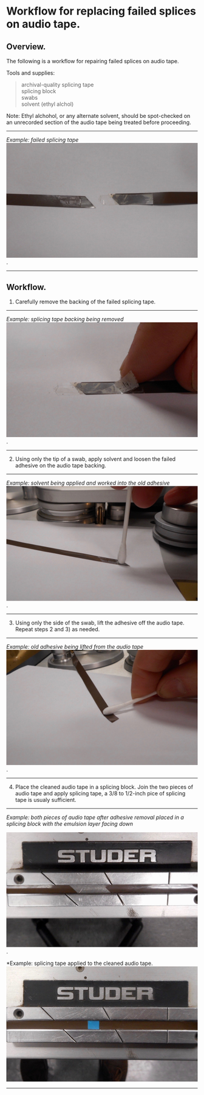 # Workflow for replacing failed splices on audio tape. 

## Overview. 
The following is a workflow for repairing failed splices on audio tape.  

Tools and supplies:

>archival-quality splicing tape  
>splicing block  
>swabs  
>solvent (ethyl alchol)  



Note: Ethyl alchohol, or any alternate solvent, should be spot-checked on an unrecorded section of the audio tape being treated before proceeding.  
  

---
*Example: failed splicing tape*  
![](splice_1.jpg). 

---
## Workflow. 
1) Carefully remove the backing of the failed splicing tape.  


---  
*Example: splicing tape backing being removed* 
![](splice_2.jpg). 

---

2) Using only the tip of a swab, apply solvent and loosen the failed adhesive on the audio tape backing.  

---
*Example: solvent being applied and worked into the old adhesive*  
![](splice_3.jpg).   

---

3) Using only the side of the swab, lift the adhesive off the audio tape.  Repeat steps 2 and 3) as needed.

---
*Example: old adhesive being lifted from the audio tape*  
![](splice_4.jpg).  

---
4) Place the cleaned audio tape in a splicing block.  Join the two pieces of audio tape and apply splicing tape, a 3/8 to 1/2-inch pice of splicing tape is usualy sufficient.  
  
  
---
*Example: both pieces of audio tape after adhesive removal placed in a splicing block with the emulsion layer facing down*  

  ![](splice_5.jpg). 
    
*Example: splicing tape applied to the cleaned audio tape.  
  ![](splice_6.jpg)
   
--- 
 
